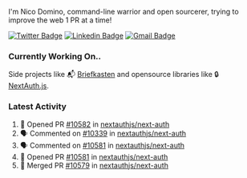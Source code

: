 
I'm Nico Domino, command-line warrior and open sourcerer, trying to improve the web 1 PR at a time!

[![Twitter Badge](https://img.shields.io/badge/-@ndom91-1ca0f1?style=flat-square&labelColor=1ca0f1&logo=twitter&logoColor=white&link=https://twitter.com/ndom91)](https://twitter.com/ndom91) [![Linkedin Badge](https://img.shields.io/badge/-ndom91-blue?style=flat-square&logo=Linkedin&logoColor=white&link=https://www.linkedin.com/in/ndom91/)](https://www.linkedin.com/in/ndom91/) [![Gmail Badge](https://img.shields.io/badge/-yo@ndo.dev-c14438?style=flat-square&logo=mail.ru&logoColor=white&link=mailto:yo@ndo.dev)](mailto:yo@ndo.dev)

### Currently Working On..

Side projects like 📬 [Briefkasten](https://briefkastenhq.com) and opensource libraries like 🔒 [NextAuth.js](https://github.com/nextauthjs/next-auth).

<!--START_SECTION_PROFILE_VIEWS:readme-info-->
<!--END_SECTION_PROFILE_VIEWS:readme-info-->

<!--START_SECTION_DAILY_COMMIT:readme-info-->
<!--END_SECTION_DAILY_COMMIT:readme-info-->

<!--START_SECTION_WEEKLY_COMMIT:readme-info-->
<!--END_SECTION_WEEKLY_COMMIT:readme-info-->

### Latest Activity

<!--START_SECTION:activity-->
1. 💪 Opened PR [#10582](https://github.com/nextauthjs/next-auth/pull/10582) in [nextauthjs/next-auth](https://github.com/nextauthjs/next-auth)
2. 🗣 Commented on [#10339](https://github.com/nextauthjs/next-auth/pull/10339#issuecomment-2054066657) in [nextauthjs/next-auth](https://github.com/nextauthjs/next-auth)
3. 🗣 Commented on [#10581](https://github.com/nextauthjs/next-auth/pull/10581#issuecomment-2054065055) in [nextauthjs/next-auth](https://github.com/nextauthjs/next-auth)
4. 💪 Opened PR [#10581](https://github.com/nextauthjs/next-auth/pull/10581) in [nextauthjs/next-auth](https://github.com/nextauthjs/next-auth)
5. 🎉 Merged PR [#10579](https://github.com/nextauthjs/next-auth/pull/10579) in [nextauthjs/next-auth](https://github.com/nextauthjs/next-auth)
<!--END_SECTION:activity-->
